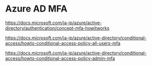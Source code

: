 # Azure AD MFA

https://docs.microsoft.com/ja-jp/azure/active-directory/authentication/concept-mfa-howitworks

https://docs.microsoft.com/ja-jp/azure/active-directory/conditional-access/howto-conditional-access-policy-all-users-mfa

https://docs.microsoft.com/ja-jp/azure/active-directory/conditional-access/howto-conditional-access-policy-admin-mfa
